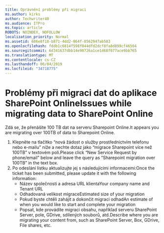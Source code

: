 ```yaml
---
title: Oprávnění problémy při migraci
ms.author: kirks
author: Techwriter40
ms.audience: ITPro
ms.topic: article
ROBOTS: NOINDEX, NOFOLLOW
localization_priority: Normal
ms.assetid: 686e8f18-b871-4dd2-864f-8562947ab583
ms.openlocfilehash: fddb1c6814f598f044dfd2dcf8fa8d899cf46504
ms.sourcegitcommit: 6d341637dbb14e90726a1ce1d68f077ace9bb765
ms.translationtype: MT
ms.contentlocale: cs-CZ
ms.lasthandoff: 06/04/2019
ms.locfileid: "34718775"
---
```

# <a name="issues-while-migrating-data-to-sharepoint-online"></a><span data-ttu-id="be865-102">Problémy při migraci dat do aplikace SharePoint Online</span><span class="sxs-lookup"><span data-stu-id="be865-102">Issues while migrating data to SharePoint Online</span></span>

<p><span data-ttu-id="be865-103">Zdá se, že přenášíte 100 TB dat na serveru Sharepoint Online.</span><span class="sxs-lookup"><span data-stu-id="be865-103">It appears you are migrating over 100TB of data to Sharepoint Online.</span></span></p> <ol> <li><span data-ttu-id="be865-104">Klepněte na tlačítko &ldquo;nová žádost o služby prostřednictvím telefonu nebo e-mailu&rdquo; níže a nechte dotaz jako &ldquo;migrace Sharepoint více než 100TB&rdquo; v textovém poli.</span><span class="sxs-lookup"><span data-stu-id="be865-104">Please click &ldquo;New Service Request by phone/email&rdquo; below and leave the query as &ldquo;Sharepoint migration over 100TB&rdquo; in the text box.</span></span></li> <li><span data-ttu-id="be865-105">Po odeslání lístku aktualizujte jej s následujícími informacemi:</span><span class="sxs-lookup"><span data-stu-id="be865-105">Once the ticket has been submitted, please update it with the following information:</span></span> <ul> <li><span data-ttu-id="be865-106">Název společnosti a adresa URL klienta</span><span class="sxs-lookup"><span data-stu-id="be865-106">Your company name and Tenant URL</span></span></li> <li><span data-ttu-id="be865-107">Odhadovaná velikost migrace</span><span class="sxs-lookup"><span data-stu-id="be865-107">Estimated size of your migration</span></span></li> <li><span data-ttu-id="be865-108">Pokud byste chtěli zahájit a dokončit migraci odhad</span><span class="sxs-lookup"><span data-stu-id="be865-108">An estimate of when you would like to start and complete your migration</span></span></li> <li><span data-ttu-id="be865-109">Popsat, kde provádíte migraci obsahu, například serveru SharePoint Server, pole, GDrive, sdílených souborů, atd.</span><span class="sxs-lookup"><span data-stu-id="be865-109">Describe where you are migrating your content from, such as SharePoint Server, Box, GDrive, File shares, etc.</span></span></li> </ul> </li> </ol>


  


